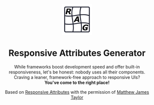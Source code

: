 <div align="center">
	<a href="https://responsive-attributes-generator.pages.dev/" title="Link to Responsive Attributes Generator App">
		<img src="./img/favicon.svg" alt="Responsive Attributes Generator Logo" width="100px" />
	</a>
	<h1>Responsive Attributes Generator</h1>
	<p>
		While frameworks boost development speed and offer built-in responsiveness, let's be honest: nobody uses all
		their components.
		<br />
		Craving a leaner, framework-free approach to responsive UIs?
		<br />
		<strong>You've come to the right place!</strong>
	</p>
	<p>
		Based on
		<a href="https://matthewjamestaylor.com/responsive-attributes">Responsive Attributes</a>
		with the permission of
		<a href="https://matthewjamestaylor.com/">Matthew James Taylor</a>
	</p>
</div>
